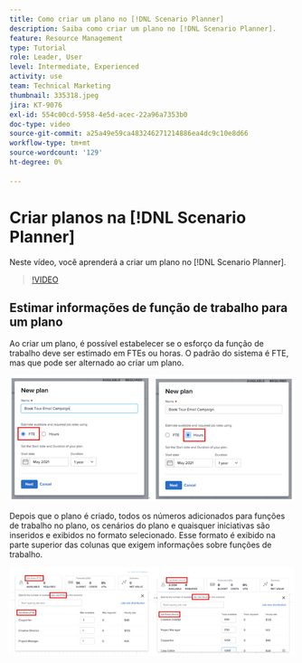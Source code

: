 ```yaml
---
title: Como criar um plano no [!DNL Scenario Planner]
description: Saiba como criar um plano no [!DNL Scenario Planner].
feature: Resource Management
type: Tutorial
role: Leader, User
level: Intermediate, Experienced
activity: use
team: Technical Marketing
thumbnail: 335318.jpeg
jira: KT-9076
exl-id: 554c00cd-5958-4e5d-acec-22a96a7353b0
doc-type: video
source-git-commit: a25a49e59ca483246271214886ea4dc9c10e8d66
workflow-type: tm+mt
source-wordcount: '129'
ht-degree: 0%

---
```


# Criar planos na [!DNL Scenario Planner]

Neste vídeo, você aprenderá a criar um plano no [!DNL Scenario Planner].

>[!VIDEO](https://video.tv.adobe.com/v/335318/?quality=12&learn=on)

## Estimar informações de função de trabalho para um plano

Ao criar um plano, é possível estabelecer se o esforço da função de trabalho deve ser estimado em FTEs ou horas. O padrão do sistema é FTE, mas que pode ser alternado ao criar um plano.

![Selecionar [!UICONTROL FTE] ou [!UICONTROL Horas] no [!UICONTROL Novo Plano] janela](assets/scenario-planner-1.png)

Depois que o plano é criado, todos os números adicionados para funções de trabalho no plano, os cenários do plano e quaisquer iniciativas são inseridos e exibidos no formato selecionado. Esse formato é exibido na parte superior das colunas que exigem informações sobre funções de trabalho.

![Exibir informações em [!UICONTROL FTE] ou [!UICONTROL Horas] no [!DNL Scenario Planner]](assets/scenario-planner-2.png)
